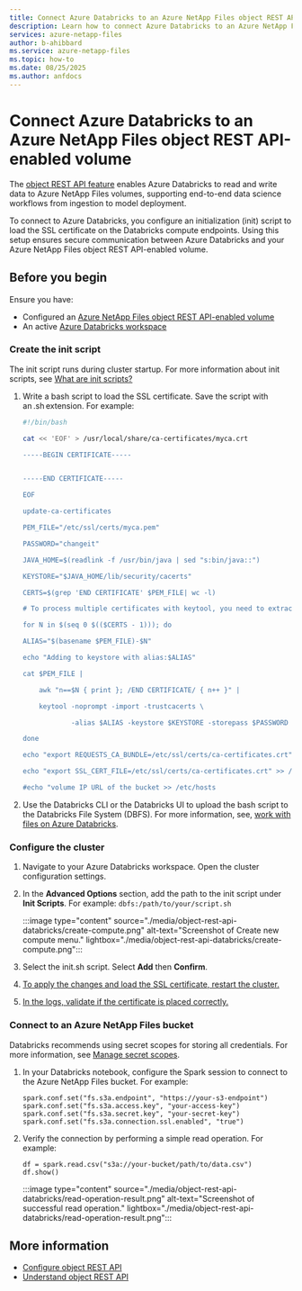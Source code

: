 ```yaml
---
title: Connect Azure Databricks to an Azure NetApp Files object REST API-enabled volume 
description: Learn how to connect Azure Databricks to an Azure NetApp Files volume using object REST API 
services: azure-netapp-files
author: b-ahibbard
ms.service: azure-netapp-files
ms.topic: how-to
ms.date: 08/25/2025
ms.author: anfdocs
---
```


# Connect Azure Databricks to an Azure NetApp Files object REST API-enabled volume 

The [object REST API feature](object-rest-api-introduction.md) enables Azure Databricks to read and write data to Azure NetApp Files volumes, supporting end-to-end data science workflows from ingestion to model deployment.

To connect to Azure Databricks, you configure an initialization (init) script to load the SSL certificate on the Databricks compute endpoints. Using this setup ensures secure communication between Azure Databricks and your Azure NetApp Files object REST API-enabled volume. 

## Before you begin 

Ensure you have: 

- Configured an [Azure NetApp Files object REST API-enabled volume](object-rest-api-access-configure.md)
- An active [Azure Databricks workspace](/azure/databricks/workspace/workspace-browser)

### Create the init script 

The init script runs during cluster startup. For more information about init scripts, see [What are init scripts?](/azure/databricks/init-scripts)

1. Write a bash script to load the SSL certificate. Save the script with an .sh extension. For example:

    ````bash
    #!/bin/bash 

    cat << 'EOF' > /usr/local/share/ca-certificates/myca.crt 

    -----BEGIN CERTIFICATE----- 
    

    -----END CERTIFICATE----- 

    EOF 

    update-ca-certificates 

    PEM_FILE="/etc/ssl/certs/myca.pem" 

    PASSWORD="changeit" 

    JAVA_HOME=$(readlink -f /usr/bin/java | sed "s:bin/java::") 

    KEYSTORE="$JAVA_HOME/lib/security/cacerts" 

    CERTS=$(grep 'END CERTIFICATE' $PEM_FILE| wc -l) 

    # To process multiple certificates with keytool, you need to extract each one from the PEM file and import it into the Java KeyStore. 

    for N in $(seq 0 $(($CERTS - 1))); do 

    ALIAS="$(basename $PEM_FILE)-$N" 

    echo "Adding to keystore with alias:$ALIAS" 

    cat $PEM_FILE | 

        awk "n==$N { print }; /END CERTIFICATE/ { n++ }" | 

        keytool -noprompt -import -trustcacerts \ 

                -alias $ALIAS -keystore $KEYSTORE -storepass $PASSWORD 

    done 

    echo "export REQUESTS_CA_BUNDLE=/etc/ssl/certs/ca-certificates.crt" >> /databricks/spark/conf/spark-env.sh 

    echo "export SSL_CERT_FILE=/etc/ssl/certs/ca-certificates.crt" >> /databricks/spark/conf/spark-env.sh 

    #echo "volume IP URL of the bucket >> /etc/hosts 
    ````

1. Use the Databricks CLI or the Databricks UI to upload the bash script to the Databricks File System (DBFS). For more information, see, [work with files on Azure Databricks](/azure/databricks/files/).

### Configure the cluster 

1. Navigate to your Azure Databricks workspace. Open the cluster configuration settings. 
1. In the **Advanced Options** section, add the path to the init script under **Init Scripts**. For example: `dbfs:/path/to/your/script.sh`

    :::image type="content" source="./media/object-rest-api-databricks/create-compute.png" alt-text="Screenshot of Create new compute menu." lightbox="./media/object-rest-api-databricks/create-compute.png":::

1. Select the init.sh script. Select **Add** then **Confirm**. 
1. [To apply the changes and load the SSL certificate, restart the cluster.](/azure/databricks/compute/clusters-manage#cluster-start)
1. [In the logs, validate if the certificate is placed correctly.](/azure/databricks/init-scripts/logs) 

###  Connect to an Azure NetApp Files bucket 

Databricks recommends using secret scopes for storing all credentials. For more information, see [Manage secret scopes](/azure/databricks/security/secrets/#manage-secret-scopes).

1. In your Databricks notebook, configure the Spark session to connect to the Azure NetApp Files bucket. For example: 
    ```
    spark.conf.set("fs.s3a.endpoint", "https://your-s3-endpoint") 
    spark.conf.set("fs.s3a.access.key", "your-access-key") 
    spark.conf.set("fs.s3a.secret.key", "your-secret-key") 
    spark.conf.set("fs.s3a.connection.ssl.enabled", "true") 
    ```
1.  Verify the connection by performing a simple read operation. For example: 
    ```
    df = spark.read.csv("s3a://your-bucket/path/to/data.csv") 
    df.show() 
    ```

    :::image type="content" source="./media/object-rest-api-databricks/read-operation-result.png" alt-text="Screenshot of successful read operation." lightbox="./media/object-rest-api-databricks/read-operation-result.png":::

## More information

* [Configure object REST API](object-rest-api-access-configure.md)
* [Understand object REST API](object-rest-api-introduction.md)
 